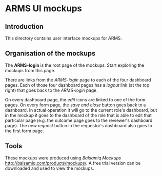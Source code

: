 ARMS UI mockups
===============

Introduction
------------

This directory contains user interface mockups for ARMS.

Organisation of the mockups
---------------------------

The **ARMS-login** is the root page of the mockups. Start exploring
the mockups from this page.

There are links from the _ARMS-login_ page to each of the four
dashboard pages. Each of those four dashboard pages has a _logout_
link (at the top right) that goes back to the _ARMS-login_ page.

On every dashboard page, the _edit_ icons are linked to one of the
form pages. On every form page, the _save and close_ button goes
back to a dashboard. In actual operation it will go to the current
role's dashboard, but in the mockup it goes to the dashboard of the
role that is able to edit that particular page (e.g. the outcome page
goes to the reviewer's dashboard page). The _new request_ button in
the requestor's dashboard also goes to the first form page.

Tools
-----

These mockups were produced using _Balsamiq Mockups_
<http://balsamiq.com/products/mockups/>. A free trial version can be
downloaded and used to view the mockups.
